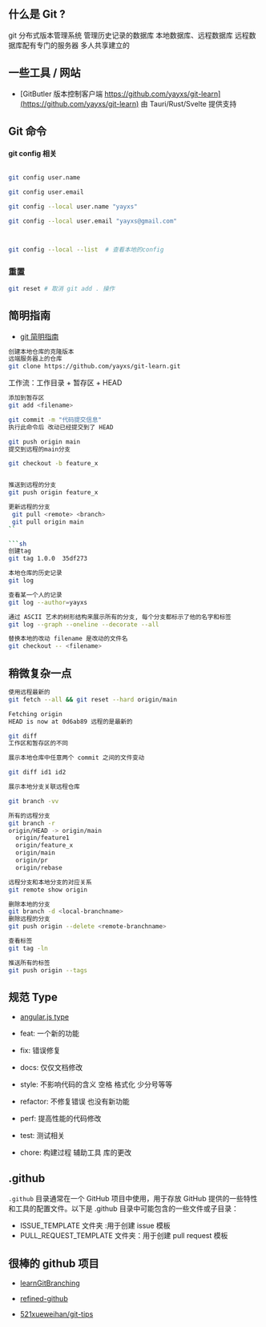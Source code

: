 ## 什么是 Git ?

git 分布式版本管理系统
管理历史记录的数据库
本地数据库、远程数据库
远程数据库配有专门的服务器 多人共享建立的

## 一些工具 / 网站

- [GitButler 版本控制客户端 https://github.com/yayxs/git-learn](https://github.com/yayxs/git-learn) 由 Tauri/Rust/Svelte 提供支持

## Git 命令

#### git config 相关

```sh

git config user.name

git config user.email

git config --local user.name "yayxs"

git config --local user.email "yayxs@gmail.com"



git config --local --list  # 查看本地的config


```

### 重置

```sh
git reset # 取消 git add . 操作
```

## 简明指南

- [git 简明指南](https://rogerdudler.github.io/git-guide/index.zh.html)

```sh
创建本地仓库的克隆版本
远端服务器上的仓库
git clone https://github.com/yayxs/git-learn.git
```

工作流：工作目录 + 暂存区 + HEAD

```sh
添加到暂存区
git add <filename>
```

```sh
git commit -m "代码提交信息"
执行此命令后 改动已经提交到了 HEAD
```

```sh
git push origin main
提交到远程的main分支
```

```sh
git checkout -b feature_x


推送到远程的分支
git push origin feature_x
```

````sh
更新远程的分支
 git pull <remote> <branch>
 git pull origin main
``

```sh
创建tag
git tag 1.0.0  35df273
````

```sh
本地仓库的历史记录
git log

查看某一个人的记录
git log --author=yayxs

```

```sh
通过 ASCII 艺术的树形结构来展示所有的分支, 每个分支都标示了他的名字和标签
git log --graph --oneline --decorate --all
```

```sh
替换本地的改动 filename 是改动的文件名
git checkout -- <filename>
```

## 稍微复杂一点

```sh
使用远程最新的
git fetch --all && git reset --hard origin/main

Fetching origin
HEAD is now at 0d6ab89 远程的是最新的
```

```sh
git diff
工作区和暂存区的不同

展示本地仓库中任意两个 commit 之间的文件变动

git diff id1 id2
```

```sh
展示本地分支关联远程仓库

git branch -vv
```

```sh
所有的远程分支
git branch -r
origin/HEAD -> origin/main
  origin/feature1
  origin/feature_x
  origin/main
  origin/pr
  origin/rebase
```

```sh
远程分支和本地分支的对应关系
git remote show origin

删除本地的分支
git branch -d <local-branchname>
删除远程的分支
git push origin --delete <remote-branchname>
```

```sh
查看标签
git tag -ln
```

```sh
推送所有的标签
git push origin --tags
```

## 规范 Type

- [angular.js type](https://github.com/angular/angular.js/blob/master/DEVELOPERS.md#type)

- feat: 一个新的功能
- fix: 错误修复
- docs: 仅仅文档修改
- style: 不影响代码的含义 空格 格式化 少分号等等
- refactor: 不修复错误 也没有新功能
- perf: 提高性能的代码修改
- test: 测试相关
- chore: 构建过程 辅助工具 库的更改

## .github

`.github` 目录通常在一个 GitHub 项目中使用，用于存放 GitHub 提供的一些特性和工具的配置文件。以下是 .github 目录中可能包含的一些文件或子目录：

- ISSUE_TEMPLATE 文件夹 :用于创建 issue 模板
- PULL_REQUEST_TEMPLATE 文件夹：用于创建 pull request 模板

## 很棒的 github 项目

- [learnGitBranching](https://github.com/pcottle/learnGitBranching)

- [refined-github](https://chrome.google.com/webstore/detail/refined-github/hlepfoohegkhhmjieoechaddaejaokhf/related)

- [521xueweihan/git-tips](https://github.com/521xueweihan/git-tips)

